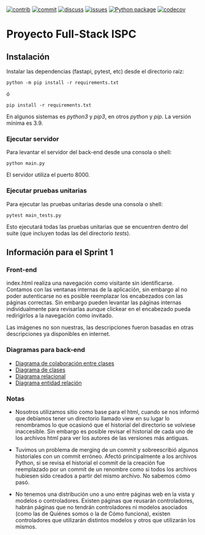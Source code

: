 [![contrib][contrib-img]][contrib-url]
[![commit][commit-img]][commit-url]
[![discuss][discuss-img]][discuss-url]
[![issues][issues-img]][issues-url]
[![Python package][pipeline-img]][pipeline-url]
[![codecov][codecov-img]][codecov-url]

# Proyecto Full-Stack ISPC

## Instalación
Instalar las dependencias (fastapi, pytest, etc) desde el directorio raíz:
```
python -m pip install -r requirements.txt
```

ó

```
pip install -r requirements.txt
```

En algunos sistemas es _python3_ y _pip3_, en otros _python_ y _pip_. La versión mínima es 3.9.


### Ejecutar servidor
Para levantar el servidor del back-end desde una consola o shell:
```
python main.py
```
El servidor utiliza el puerto 8000.

### Ejecutar pruebas unitarias
Para ejecutar las pruebas unitarias desde una consola o shell:
```
pytest main_tests.py
```

Esto ejecutará todas las pruebas unitarias que se encuentren dentro del suite (que incluyen todas las del directorio _tests_).


## Información para el Sprint 1
### Front-end

index.html realiza una navegación como visitante sin identificarse.
Contamos con las ventanas internas de la aplicación, sin embargo al no
poder autenticarse no es posible reemplazar los encabezados con las
páginas correctas. Sin embargo pueden levantar las páginas internas
individualmente para revisarlas aunque clickear en el encabezado pueda
redirigirlos a la navegación como invitado.

Las imágenes no son nuestras, las descripciones fueron basadas en otras
descripciones ya disponibles en internet.

### Diagramas para back-end

- [Diagrama de colaboración entre clases](https://github.com/rpgrca/proyecto-ispc-fullstack/wiki/Diagrama-de-colaboraci%C3%B3n-entre-clases)
- [Diagrama de clases](https://github.com/rpgrca/proyecto-ispc-fullstack/wiki/Diagrama-de-clases)
- [Diagrama relacional](https://github.com/rpgrca/proyecto-ispc-fullstack/wiki/Diagrama-relacional)
- [Diagrama entidad relación](https://github.com/rpgrca/proyecto-ispc-fullstack/wiki/Diagrama-entidad-relaci%C3%B3n)

### Notas

- Nosotros utilizamos sitio como base para el html, cuando se nos
informó que debíamos tener un directorio llamado view en su lugar lo
renombramos lo que ocasionó que el historial del directorio se volviese
inaccesible. Sin embargo es posible revisar el historial de cada uno de
los archivos html para ver los autores de las versiones más antiguas.

- Tuvimos un problema de merging de un commit y sobreescribió algunos
historiales con un commit erróneo. Afectó principalmente a los archivos
Python, si se revisa el historial el commit de la creación fue
reemplazado por un commit de un renombre como si todos los archivos
hubiesen sido creados a partir del mismo archivo. No sabemos cómo pasó.

- No tenemos una distribución uno a uno entre páginas web en la vista y
modelos o controladores. Existen páginas que reusarán controladores,
habrán páginas que no tendrán controladores ni modelos asociados (como
las de Quiénes somos o la de Cómo funciona), existen controladores que
utilizarán distintos modelos y otros que utilizarán los mismos.

[commit-img]: https://img.shields.io/github/commit-activity/w/rpgrca/proyecto-ispc-fullstack/dev
[commit-url]: https://github.com/rpgrca/proyecto-ispc-fullstack/graphs/code-frequency
[contrib-img]: https://img.shields.io/github/contributors/rpgrca/proyecto-ispc-fullstack
[contrib-url]: https://github.com/rpgrca/proyecto-ispc-fullstack/graphs/contributors
[issues-img]: https://img.shields.io/github/issues/rpgrca/proyecto-ispc-fullstack
[issues-url]: https://github.com/rpgrca/proyecto-ispc-fullstack/issues
[discuss-img]: https://img.shields.io/github/discussions/rpgrca/proyecto-ispc-fullstack
[discuss-url]: https://github.com/rpgrca/proyecto-ispc-fullstack/discussions
[pipeline-img]: https://github.com/rpgrca/proyecto-ispc-fullstack/actions/workflows/python.yml/badge.svg
[pipeline-url]: https://github.com/rpgrca/proyecto-ispc-fullstack/actions/workflows/python.yml
[codecov-img]: https://codecov.io/gh/rpgrca/proyecto-ispc-fullstack/branch/dev/graph/badge.svg?token=b8dMxouJmA
[codecov-url]: https://codecov.io/gh/rpgrca/proyecto-ispc-fullstack